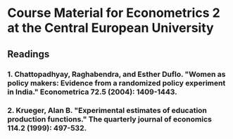 # Course Material for Econometrics 2 at the Central European University

## Readings

###  1. Chattopadhyay, Raghabendra, and Esther Duflo. "Women as policy makers: Evidence from a randomized policy experiment in India." Econometrica 72.5 (2004): 1409-1443.

###  2. Krueger, Alan B. "Experimental estimates of education production functions." The quarterly journal of economics 114.2 (1999): 497-532.

